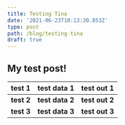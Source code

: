 ```yaml
---
title: Testing Tina
date: '2021-06-23T10:13:30.853Z'
type: post
path: /blog/testing-tina
draft: true
---
```

## My test post!

| **test 1** | **test data 1** | **test out 1** |
| --- | --- | --- |
| **test 2** | **test data 2** | **test out 2** |
| **test 3** | **test data 3** | **test out 3** |
